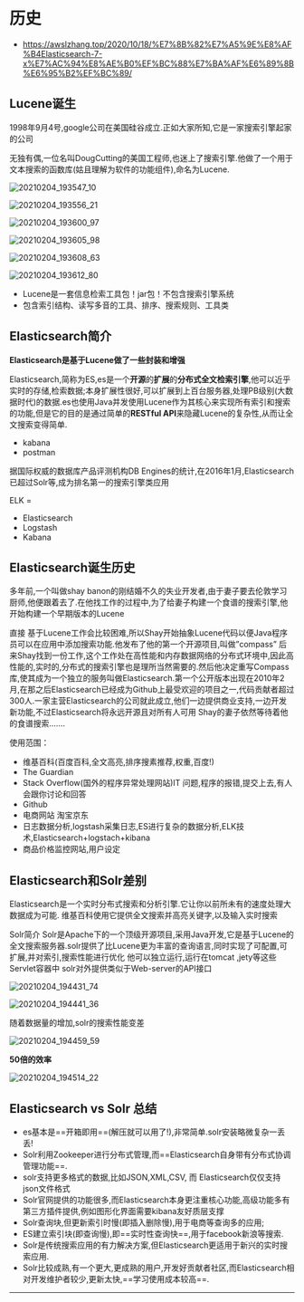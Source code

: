# 历史

* <https://awslzhang.top/2020/10/18/%E7%8B%82%E7%A5%9E%E8%AF%B4Elasticsearch-7-x%E7%AC%94%E8%AE%B0%EF%BC%88%E7%BA%AF%E6%89%8B%E6%95%B2%EF%BC%89/>

## Lucene诞生

1998年9月4号,google公司在美国硅谷成立.正如大家所知,它是一家搜索引擎起家的公司

无独有偶,一位名叫DougCutting的美国工程师,也迷上了搜索引擎.他做了一个用于文本搜索的函数库(姑且理解为软件的功能组件),命名为Lucene.


![20210204_193547_10](image/20210204_193547_10.png)

![20210204_193556_21](image/20210204_193556_21.png)

![20210204_193600_97](image/20210204_193600_97.png)

![20210204_193605_98](image/20210204_193605_98.png)

![20210204_193608_63](image/20210204_193608_63.png)

![20210204_193612_80](image/20210204_193612_80.png)

* Lucene是一套信息检索工具包！jar包！不包含搜索引擎系统
* 包含索引结构、读写多音的工具、排序、搜索规则、工具类

## Elasticsearch简介

**Elasticsearch是基于Lucene做了一些封装和增强**

Elasticsearch,简称为ES,es是一个**开源**的**扩展**的**分布式全文检索引擎**,他可以近乎实时的存储,检索数据;本身扩展性很好,可以扩展到上百台服务器,处理PB级别(大数据时代)的数据.es也使用Java并发使用Lucene作为其核心来实现所有索引和搜索的功能,但是它的目的是通过简单的**RESTful API**来隐藏Lucene的复杂性,从而让全文搜索变得简单.

* kabana
* postman

据国际权威的数据库产品评测机构DB Engines的统计,在2016年1月,Elasticsearch已超过Solr等,成为排名第一的搜索引擎类应用

ELK =

* Elasticsearch
* Logstash
* Kabana


## Elasticsearch诞生历史

多年前,一个叫做shay banon的刚结婚不久的失业开发者,由于妻子要去伦敦学习厨师,他便跟着去了.在他找工作的过程中,为了给妻子构建一个食谱的搜索引擎,他开始构建一个早期版本的Lucene

直接 基于Lucene工作会比较困难,所以Shay开始抽象Lucene代码以便Java程序员可以在应用中添加搜索功能.他发布了他的第一个开源项目,叫做”compass” 后来Shay找到一份工作,这个工作处在高性能和内存数据网络的分布式环境中,因此高性能的,实时的,分布式的搜索引擎也是理所当然需要的.然后他决定重写Compass库,使其成为一个独立的服务叫做Elasticsearch.第一个公开版本出现在2010年2月,在那之后Elasticsearch已经成为Github上最受欢迎的项目之一,代码贡献者超过300人.一家主营Elasticsearch的公司就此成立,他们一边提供商业支持,一边开发新功能,不过Elasticsearch将永远开源且对所有人可用 Shay的妻子依然等待着他的食谱搜索…….


使用范围：

* 维基百科(百度百科,全文高亮,排序搜素推荐,权重,百度!)
* The Guardian
* Stack Overflow(国外的程序异常处理网站)IT 问题,程序的报错,提交上去,有人会跟你讨论和回答
* Github
* 电商网站 淘宝京东
* 日志数据分析,logstash采集日志,ES进行复杂的数据分析,ELK技术,Elasticsearch+logstach+kibana
* 商品价格监控网站,用户设定


## Elasticsearch和Solr差别

Elasticsearch是一个实时分布式搜索和分析引擎.它让你以前所未有的速度处理大数据成为可能. 维基百科使用它提供全文搜索并高亮关键字,以及输入实时搜索

Solr简介 Solr是Apache下的一个顶级开源项目,采用Java开发,它是基于Lucene的全文搜索服务器.solr提供了比Lucene更为丰富的查询语言,同时实现了可配置,可扩展,并对索引,搜索性能进行优化 他可以独立运行,运行在tomcat ,jety等这些Servlet容器中 solr对外提供类似于Web-server的API接口

![20210204_194431_74](image/20210204_194431_74.png)

![20210204_194441_36](image/20210204_194441_36.png)

随着数据量的增加,solr的搜索性能变差

![20210204_194459_59](image/20210204_194459_59.png)

**50倍的效率**

![20210204_194514_22](image/20210204_194514_22.png)

## Elasticsearch vs Solr 总结

* es基本是==开箱即用==(解压就可以用了!),非常简单.solr安装略微复杂一丢丢!
* Solr利用Zookeeper进行分布式管理,而==Elasticsearch自身带有分布式协调管理功能==.
* solr支持更多格式的数据,比如JSON,XML,CSV, 而 Elasticsearch仅仅支持json文件格式
* Solr官网提供的功能很多,而Elasticsearch本身更注重核心功能,高级功能多有第三方插件提供,例如图形化界面需要kibana友好质层支撑
* Solr查询块,但更新索引时慢(即插入删除慢),用于电商等查询多的应用;
* ES建立索引块(即查询慢),即==实时性查询快==,用于facebook新浪等搜索.
* Solr是传统搜索应用的有力解决方案,但Elasticsearch更适用于新兴的实时搜索应用.
* Solr比较成熟,有一个更大,更成熟的用户,开发好贡献者社区,而Elasticsearch相对开发维护者较少,更新太快,==学习使用成本较高==.


















---
